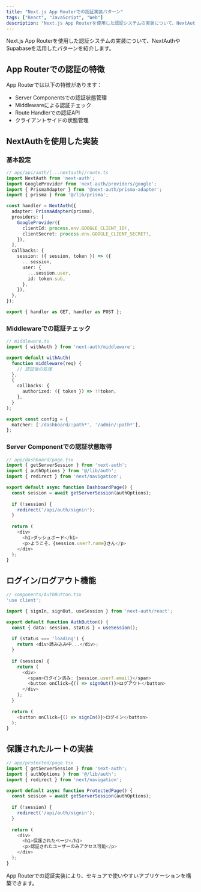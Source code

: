 ```yaml
---
title: "Next.js App Routerでの認証実装パターン"
tags: ["React", "JavaScript", "Web"]
description: "Next.js App Routerを使用した認証システムの実装について、NextAuthやSupabaseを活用したパターンを紹介..."
---
```


Next.js App Routerを使用した認証システムの実装について、NextAuthやSupabaseを活用したパターンを紹介します。

## App Routerでの認証の特徴

App Routerでは以下の特徴があります：

- Server Componentsでの認証状態管理
- Middlewareによる認証チェック
- Route Handlerでの認証API
- クライアントサイドの状態管理

## NextAuthを使用した実装

### 基本設定

```typescript
// app/api/auth/[...nextauth]/route.ts
import NextAuth from 'next-auth';
import GoogleProvider from 'next-auth/providers/google';
import { PrismaAdapter } from '@next-auth/prisma-adapter';
import { prisma } from '@/lib/prisma';

const handler = NextAuth({
  adapter: PrismaAdapter(prisma),
  providers: [
    GoogleProvider({
      clientId: process.env.GOOGLE_CLIENT_ID!,
      clientSecret: process.env.GOOGLE_CLIENT_SECRET!,
    }),
  ],
  callbacks: {
    session: ({ session, token }) => ({
      ...session,
      user: {
        ...session.user,
        id: token.sub,
      },
    }),
  },
});

export { handler as GET, handler as POST };
```

### Middlewareでの認証チェック

```typescript
// middleware.ts
import { withAuth } from 'next-auth/middleware';

export default withAuth(
  function middleware(req) {
    // 認証後の処理
  },
  {
    callbacks: {
      authorized: ({ token }) => !!token,
    },
  }
);

export const config = {
  matcher: ['/dashboard/:path*', '/admin/:path*'],
};
```

### Server Componentでの認証状態取得

```typescript
// app/dashboard/page.tsx
import { getServerSession } from 'next-auth';
import { authOptions } from '@/lib/auth';
import { redirect } from 'next/navigation';

export default async function DashboardPage() {
  const session = await getServerSession(authOptions);
  
  if (!session) {
    redirect('/api/auth/signin');
  }
  
  return (
    <div>
      <h1>ダッシュボード</h1>
      <p>ようこそ、{session.user?.name}さん</p>
    </div>
  );
}
```

## ログイン/ログアウト機能

```typescript
// components/AuthButton.tsx
'use client';

import { signIn, signOut, useSession } from 'next-auth/react';

export default function AuthButton() {
  const { data: session, status } = useSession();
  
  if (status === 'loading') {
    return <div>読み込み中...</div>;
  }
  
  if (session) {
    return (
      <div>
        <span>ログイン済み: {session.user?.email}</span>
        <button onClick={() => signOut()}>ログアウト</button>
      </div>
    );
  }
  
  return (
    <button onClick={() => signIn()}>ログイン</button>
  );
}
```

## 保護されたルートの実装

```typescript
// app/protected/page.tsx
import { getServerSession } from 'next-auth';
import { authOptions } from '@/lib/auth';
import { redirect } from 'next/navigation';

export default async function ProtectedPage() {
  const session = await getServerSession(authOptions);
  
  if (!session) {
    redirect('/api/auth/signin');
  }
  
  return (
    <div>
      <h1>保護されたページ</h1>
      <p>認証されたユーザーのみアクセス可能</p>
    </div>
  );
}
```

App Routerでの認証実装により、セキュアで使いやすいアプリケーションを構築できます。